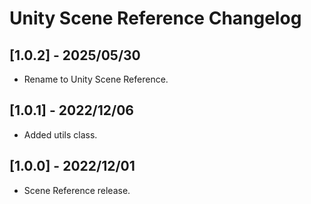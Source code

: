 # Unity Scene Reference Changelog

## [1.0.2] - 2025/05/30
- Rename to Unity Scene Reference.

## [1.0.1] - 2022/12/06
- Added utils class.

## [1.0.0] - 2022/12/01
- Scene Reference release.
